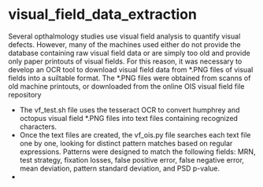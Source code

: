 # visual_field_data_extraction

Several opthalmology studies use visual field analysis to quantify visual defects. However, many of the machines used either do not provide the database containing raw visual field data or are simply too old and provide only paper printouts of visual fields. For this reason, it was necessary to develop an OCR tool to download visual field data from *.PNG files of visual fields into a suiltable format. The *.PNG files were obtained from scanns of old machine printouts, or downloaded from the online OIS visual field file repository

- The vf_test.sh file uses the tesseract OCR to convert humphrey and octopus visual field *.PNG files into text files containing recognized characters. 
- Once the text files are created, the vf_ois.py file searches each text file one by one, looking for distinct pattern matches based on regular expressions. Patterns were designed to match the following fields: MRN, test strategy, fixation losses, false positive error, false negative error, mean deviation, pattern standard deviation, and PSD p-value. 
- 
